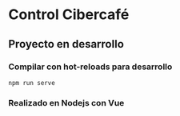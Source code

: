 # Control Cibercafé

## Proyecto en desarrollo

### Compilar con hot-reloads para desarrollo
```
npm run serve
```
### Realizado en Nodejs con Vue
